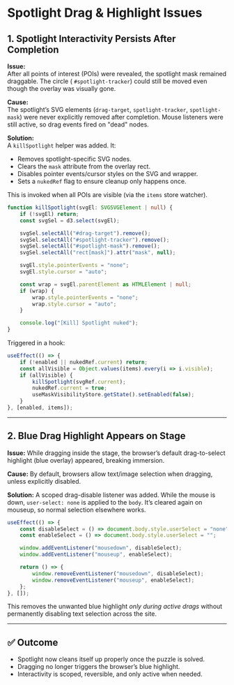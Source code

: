 # Spotlight Drag & Highlight Issues

## 1. Spotlight Interactivity Persists After Completion

**Issue:**  
After all points of interest (POIs) were revealed, the spotlight mask remained draggable. The circle (
`#spotlight-tracker`) could still be moved even though the overlay was visually gone.

**Cause:**  
The spotlight’s SVG elements (`drag-target`, `spotlight-tracker`, `spotlight-mask`) were never explicitly removed after
completion. Mouse listeners were still active, so drag events fired on "dead" nodes.

**Solution:**  
A `killSpotlight` helper was added. It:

- Removes spotlight-specific SVG nodes.
- Clears the `mask` attribute from the overlay rect.
- Disables pointer events/cursor styles on the SVG and wrapper.
- Sets a `nukedRef` flag to ensure cleanup only happens once.

This is invoked when all POIs are visible (via the `items` store watcher).

```ts
function killSpotlight(svgEl: SVGSVGElement | null) {
    if (!svgEl) return;
    const svgSel = d3.select(svgEl);

    svgSel.selectAll("#drag-target").remove();
    svgSel.selectAll("#spotlight-tracker").remove();
    svgSel.selectAll("#spotlight-mask").remove();
    svgSel.selectAll("rect[mask]").attr("mask", null);

    svgEl.style.pointerEvents = "none";
    svgEl.style.cursor = "auto";

    const wrap = svgEl.parentElement as HTMLElement | null;
    if (wrap) {
        wrap.style.pointerEvents = "none";
        wrap.style.cursor = "auto";
    }

    console.log("[Kill] Spotlight nuked");
}
````

Triggered in a hook:

```ts
useEffect(() => {
    if (!enabled || nukedRef.current) return;
    const allVisible = Object.values(items).every(i => i.visible);
    if (allVisible) {
        killSpotlight(svgRef.current);
        nukedRef.current = true;
        useMaskVisibilityStore.getState().setEnabled(false);
    }
}, [enabled, items]);
```

---

## 2. Blue Drag Highlight Appears on Stage

**Issue:**
While dragging inside the stage, the browser’s default drag-to-select highlight (blue overlay) appeared, breaking
immersion.

**Cause:**
By default, browsers allow text/image selection when dragging, unless explicitly disabled.

**Solution:**
A scoped drag-disable listener was added. While the mouse is down, `user-select: none` is applied to the `body`. It’s
cleared again on mouseup, so normal selection elsewhere works.

```ts
useEffect(() => {
    const disableSelect = () => document.body.style.userSelect = "none";
    const enableSelect = () => document.body.style.userSelect = "";

    window.addEventListener("mousedown", disableSelect);
    window.addEventListener("mouseup", enableSelect);

    return () => {
        window.removeEventListener("mousedown", disableSelect);
        window.removeEventListener("mouseup", enableSelect);
    };
}, []);
```

This removes the unwanted blue highlight *only during active drags* without permanently disabling text selection across
the site.

---

## ✅ Outcome

* Spotlight now cleans itself up properly once the puzzle is solved.
* Dragging no longer triggers the browser’s blue highlight.
* Interactivity is scoped, reversible, and only active when needed.

